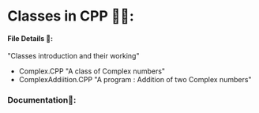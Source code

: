# Classes in CPP 🧑‍💻:

<h4>File Details 📂:</h4>
"Classes introduction and their working"
<ul>
  <li>Complex.CPP "A class of Complex numbers"</li>
  <li>ComplexAddiition.CPP "A program : Addition of two Complex numbers"</li>
</ul>

<h3>Documentation📔:</h3>
